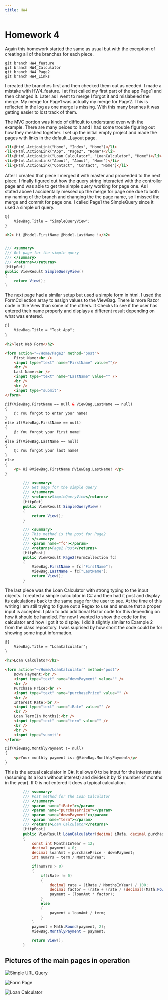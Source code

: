 ```yaml
---
title: HW4
---
```

# Homework 4

Again this homework started the same as usual but with the exception of creating all of the branches for each piece.

```shell
git branch HW4_feature
git branch HW4_Calculator
git branch HW4_Page2
git branch HW4_Links
```

I created the branches first and then checked them out as needed. I made a mistake with HW4_feature. I at first called my first part of the app Page1 and then changed it. Later as I went to merge I forgot it and mislabeled the merge. My merge for Page1 was actually my merge for Page2. This is reflected in the log as one merge is missing. With this many branhes it was getting easier to lost track of them.

The MVC portion was kindo of difficult to understand even with the example. There are many peices to it and I had some trouble figuring out how they meshed together. I set up the initial empty project and made the pages with links in the default _Layout page.

```html
<li>@Html.ActionLink("Home", "Index", "Home")</li>
<li>@Html.ActionLink("App", "Page2", "Home")</li>
<li>@Html.ActionLink("Loan Calculator", "LoanCalculator", "Home")</li>
<li>@Html.ActionLink("About", "About", "Home")</li>
<li>@Html.ActionLink("Contact", "Contact", "Home")</li>
```

After I created that piece I merged it with master and proceeded to the next piece. I finally figured out how the query string interacted with the controller page and was able to get the simple query working for page one. As I stated above I accidentally messed up the merge for page one due to both my naming of the branch and changing the the page name, so I missed the merge and commit for page one. I called Page1 the SimpleQuery since it used a simple url query.

```html
@{
    ViewBag.Title = "SimpleQueryView";
}

<h2> Hi @Model.FirstName @Model.LastName !</h2>
```

```csharp

/// <summary>
/// Get page for the simple query
/// </summary>
/// <returns></returns>
[HttpGet]
public ViewResult SimpleQueryView()
{
    return View();
}
```

The next page had a similar setup but used a simple form in html. I used the FormCollection array to assign values to the ViewBag. There is more Razor code in thie View than some of the others. It Checks to see if the user has entered their name properly and displays a different result depending on what was entered.

```html
@{
    ViewBag.Title = "Test App";
}

<h2>Test Web Form</h2>

<form action="~/Home/Page2" method="post">
    First Name:<br />
    <input type="text" name="FirstName" value=""/>
    <br />
    Last Name:<br />
    <input type="text" name="LastName" value="" />
    <br />
    <br />
    <input type="submit">
</form>

@if(ViewBag.FirstName == null & ViewBag.LastName == null)
{
    @: You forgot to enter your name!
}
else if(ViewBag.FirstName == null)
{
    @: You forgot your first name!
}
else if(ViewBag.LastName == null)
{
    @: You forgot your last name!
}
else
{
    <p> Hi @ViewBag.FirstName @ViewBag.LastName! </p>
}
```

```csharp
        /// <summary>
        /// Get page for the simple query
        /// </summary>
        /// <returns>SimpleQueryView</returns>
        [HttpGet]
        public ViewResult SimpleQueryView()
        {
            return View();
        }

        /// <summary>
        /// This method is the post for Page2
        /// </summary>
        /// <param name="fc"></param>
        /// <returns>Page2 Post</returns>
        [HttpPost]
        public ViewResult Page2(FormCollection fc)
        {
            ViewBag.FirstName = fc["FirstName"];
            ViewBag.LastName = fc["LastName"];
            return View();
        }
```

The last piece was the Loan Calculator with strong typing to the input objects. I created a simple calculator in C# and then had it post and display its calculations back to the same page for the user to see. At the time of this writing I am still trying to figure out a Regex to use and ensure that a proper input is accepted. I plan to add additional Razor code for this depending on how it should be handled. For now I wanted to show the code for the calculator and how I got it to display. I did it slightly similar to Example 2 from the class repository. I was suprised by how short the code could be for showing some input information.

```html
@{
    ViewBag.Title = "LoanCalculator";
}

<h2>Loan Calculator</h2>

<form action="~/Home/LoanCalculator" method="post">
    Down Payment:<br />
    <input type="text" name="downPayment" value="" />
    <br />
    Purchase Price:<br />
    <input type="text" name="purchasePrice" value="" />
    <br />
    Interest Rate:<br />
    <input type="text" name="iRate" value="" />
    <br />
    Loan Term(In Months):<br />
    <input type="text" name="term" value="" />
    <br />
    <br />
    <input type="submit">
</form>

@if(ViewBag.MonthlyPayment != null)
{
    <p>Your monthly payment is: @ViewBag.MonthlyPayment</p>
}
```

This is the actual calculator in C#. It allows 0 to be input for the interest rate (assuming its a loan without interest) and divides it by 12 (number of months in the year). If 0 is not entered it does a typical calculation.

```csharp
        /// <summary>
        /// Post method for the Loan Calculator
        /// </summary>
        /// <param name="iRate"></param>
        /// <param name="purchasePrice"></param>
        /// <param name="downPayment"></param>
        /// <param name="term"></param>
        /// <returns>Loan Calculator</returns>
        [HttpPost]
        public ViewResult LoanCalculator(decimal iRate, decimal purchasePrice, decimal downPayment, int term)
        {
            const int MonthsInYear = 12;
            decimal payment = 0;
            decimal loanAmt = purchasePrice - downPayment;
            int numYrs = term / MonthsInYear;

            if(numYrs > 0)
            {
                if(iRate != 0)
                {
                    decimal rate = (iRate / MonthsInYear) / 100;
                    decimal factor = (rate + (rate / (decimal)(Math.Pow((double)rate + 1, term) - 1)));
                    payment = (loanAmt * factor);
                }
                else
                {
                    payment = loanAmt / term;
                }
            }
            payment = Math.Round(payment, 2);
            ViewBag.MonthlyPayment = payment;

            return View();
        }
```

## Pictures of the main pages in operation

![Simple URL Query](img/MVCSimple.png)

![Form Page](img/MVCPage2.png)

![Loan Calculator](img/MVCLoanCalc.png)